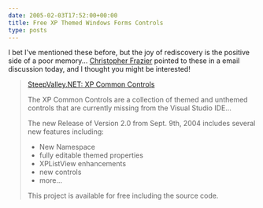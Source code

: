 ```yaml
---
date: 2005-02-03T17:52:00+00:00
title: Free XP Themed Windows Forms Controls
type: posts
---
```

I bet I've mentioned these before, but the joy of rediscovery is the positive side of a poor memory... [Christopher Frazier](http://www.chrisfrazier.net/blog) pointed to these in a email discussion today, and I thought you might be interested!

> [SteepValley.NET: XP Common Controls](http://www.steepvalley.net/dev/projects/xpcc/xpcc.aspx)
>
> The XP Common Controls are a collection of themed and unthemed controls that are currently missing from the Visual Studio IDE...
>
> The new Release of Version 2.0 from Sept. 9th, 2004 includes several new features including:
>
>   * New Namespace
>   * fully editable themed properties
>   * XPListView enhancements
>   * new controls
>   * more...
>
> This project is available for free including the source code.
